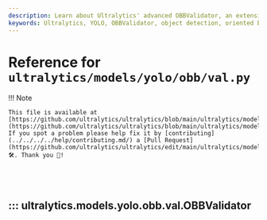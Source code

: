 ```yaml
---
description: Learn about Ultralytics' advanced OBBValidator, an extension of YOLO object detection for oriented bounding box validation.
keywords: Ultralytics, YOLO, OBBValidator, object detection, oriented bounding box, OBB, machine learning, AI, deep learning, Python, YOLO model, image processing, computer vision, YOLO object detection
---
```


# Reference for `ultralytics/models/yolo/obb/val.py`

!!! Note

    This file is available at [https://github.com/ultralytics/ultralytics/blob/main/ultralytics/models/yolo/obb/val.py](https://github.com/ultralytics/ultralytics/blob/main/ultralytics/models/yolo/obb/val.py). If you spot a problem please help fix it by [contributing](../../../../help/contributing.md/) a [Pull Request](https://github.com/ultralytics/ultralytics/edit/main/ultralytics/models/yolo/obb/val.py) 🛠️. Thank you 🙏!

<br><br>

## ::: ultralytics.models.yolo.obb.val.OBBValidator

<br><br>
